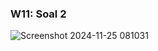 ### W11: Soal 2
![Screenshot 2024-11-25 081031](https://github.com/user-attachments/assets/857acdb0-0ff1-4792-84e9-ef5bc4540be3)
